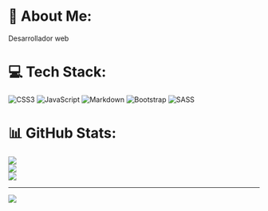# 💫 About Me:
Desarrollador web


# 💻 Tech Stack:
![CSS3](https://img.shields.io/badge/css3-%231572B6.svg?style=for-the-badge&logo=css3&logoColor=white) ![JavaScript](https://img.shields.io/badge/javascript-%23323330.svg?style=for-the-badge&logo=javascript&logoColor=%23F7DF1E) ![Markdown](https://img.shields.io/badge/markdown-%23000000.svg?style=for-the-badge&logo=markdown&logoColor=white) ![Bootstrap](https://img.shields.io/badge/bootstrap-%23563D7C.svg?style=for-the-badge&logo=bootstrap&logoColor=white) ![SASS](https://img.shields.io/badge/SASS-hotpink.svg?style=for-the-badge&logo=SASS&logoColor=white)
# 📊 GitHub Stats:
![](https://github-readme-stats.vercel.app/api?username=gerardotodoro&theme=dark&hide_border=false&include_all_commits=false&count_private=false)<br/>
![](https://github-readme-streak-stats.herokuapp.com/?user=gerardotodoro&theme=dark&hide_border=false)<br/>
![](https://github-readme-stats.vercel.app/api/top-langs/?username=gerardotodoro&theme=dark&hide_border=false&include_all_commits=false&count_private=false&layout=compact)

---
[![](https://visitcount.itsvg.in/api?id=gerardotodoro&icon=0&color=0)](https://visitcount.itsvg.in)

<!-- Proudly created with GPRM ( https://gprm.itsvg.in ) -->
